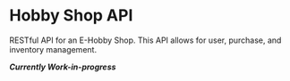 # Hobby Shop API
 RESTful API for an E-Hobby Shop. This API allows for user, purchase, and inventory management. 
 
 ***Currently Work-in-progress***
